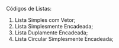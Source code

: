 Códigos de Listas:
  1. Lista Simples com Vetor;
  2. Lista Simplesmente Encadeada;
  3. Lista Duplamente Encadeada;
  4. Lista Circular Simplesmente Encadeada;
